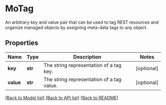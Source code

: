# MoTag

An arbitrary key and value pair that can be used to tag REST resources and organize managed objects by assigning meta-data tags to any object.
## Properties
Name | Type | Description | Notes
------------ | ------------- | ------------- | -------------
**key** | **str** | The string representation of a tag key. | [optional] 
**value** | **str** | The string representation of a tag value. | [optional] 

[[Back to Model list]](../README.md#documentation-for-models) [[Back to API list]](../README.md#documentation-for-api-endpoints) [[Back to README]](../README.md)


